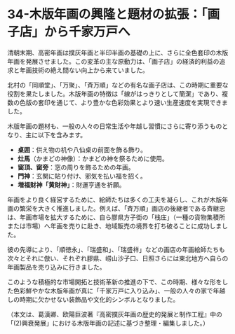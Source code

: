 # 34-木版年画の興隆と題材の拡張：「画子店」から千家万戸へ

清朝末期、高密年画は撲灰年画と半印半画の基礎の上に、さらに全色套印の木版年画を発展させました。この変革の主な原動力は、「画子店」の経済的利益の追求と年画技術の絶え間ない向上から来ていました。

北村の「同順堂」、「万聚」、「斉万順」などの有名な画子店は、この時期に重要な役割を果たしました。木版年画の特徴は「線がはっきりとして簡潔」であり、複数の色版の套印を通じて、より豊かな色彩効果とより速い生産速度を実現できました。

木版年画の題材も、一般の人々の日常生活や年越し習慣にさらに寄り添うものとなり、主に以下を含みます。
*   **桌囲**：供え物の机や八仙桌の前面を飾る飾り。
*   **灶馬**（かまどの神像）：かまどの神を祭るために使用。
*   **窗頂、窗旁**：窓の周りを飾るための年画。
*   **門神**：玄関に貼り付け、邪気を払い福を招く。
*   **増福財神「黄財神」**：財運亨通を祈願。

年画をより良く経営するために、絵師たちは多くの工夫を凝らし、これが木版年画の繁栄を大きく推進しました。例えば、「斉万順」画店の後継者である斉継忠は、年画市場を拡大するために、自ら膠県方子街の「栈庄」（一種の貨物集積所または市場）へ年画を売りに赴き、地域販売の境界を打ち破ることに成功しました。

彼の先導により、「順徳永」、「瑞盛和」、「瑞盛祥」などの画店の年画絵師たちも次々とそれに倣い、それぞれ膠県、崂山沙子口、日照さらには東北地方へ自らの年画製品を売り込みに行きました。

このような積極的な市場開拓と技術革新の推進の下で、この時期、様々な形をした色彩鮮やかな木版年画が真に「千家万戸に入り込み」、一般の人々の家で年越しの時期に欠かせない装飾品や文化的シンボルとなりました。

（本文は、葛漢卿、欧陽巨波著『高密撲灰年画の歴史的発展と制作工程』中の「(2)興衰発展」における木版年画の記述に基づき整理・編集しました。）
